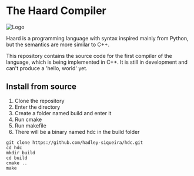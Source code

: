 # The Haard Compiler

![Logo](https://i.postimg.cc/ry0chpP4/haard-logo-color.png)

Haard is a programming language with syntax inspired 
mainly from Python, but the semantics are more similar to C++. 

This repository contains the source code for the first compiler
of the language, which is being implemented in C++. It is still in
development and can't produce a 'hello, world' yet.

## Install from source

1. Clone the repository
2. Enter the directory
3. Create a folder named build and enter it
4. Run cmake
5. Run makefile
6. There will be a binary named hdc in the build folder

```
git clone https://github.com/hadley-siqueira/hdc.git
cd hdc
mkdir build
cd build
cmake ..
make
```

